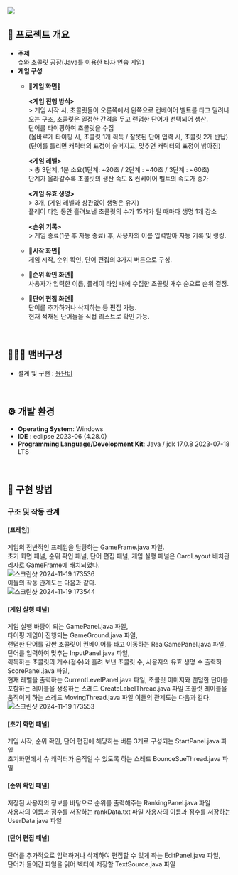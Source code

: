 ![](https://capsule-render.vercel.app/api?type=waving&color=auto&height=170&text=Typing%20Game%20⌨&textColor=ffffff&fontSize=50&animation=twinkling&section=header)

## 🚩 프로젝트 개요
- **주제**  
    슈와 초콜릿 공장(Java를 이용한 타자 연습 게임)
- **게임 구성**
  - 🍫**게임 화면**🍫
    
    __<게임 진행 방식>__  
        > 게임 시작 시, 초콜릿들이 오른쪽에서 왼쪽으로 컨베이어 벨트를 타고 밀려나오는 구조, 초콜릿은 일정한 간격을 두고 랜덤한 단어가 선택되어 생산.  
        단어를 타이핑하여 초콜릿을 수집  
        (올바르게 타이핑 시, 초콜릿 1개 획득 / 잘못된 단어 입력 시, 초콜릿 2개 반납)  
        (단어를 틀리면 캐릭터의 표정이 슬퍼지고, 맞추면 캐릭터의 표정이 밝아짐)
      
     __<게임 레벨>__  
        > 총 3단계, 1분 소요(1단계: ~20초 / 2단계 : ~40초 / 3단계 : ~60초)  
        단계가 올라갈수록 초콜릿의 생산 속도 & 컨베이어 벨트의 속도가 증가

     __<게임 유효 생명>__  
        > 3개, (게임 레벨과 상관없이 생명은 유지)  
        플레이 타임 동안 흘려보낸 초콜릿의 수가 15개가 될 때마다 생명 1개 감소

     __<순위 기록>__  
        > 게임 종료(1분 후 자동 종료) 후, 사용자의 이름 입력받아 자동 기록 및 랭킹.

  - 🍫**시작 화면**🍫  
    게임 시작, 순위 확인, 단어 편집의 3가지 버튼으로 구성.
    
  - 🍫**순위 확인 화면**🍫  
    사용자가 입력한 이름, 플레이 타임 내에 수집한 초콜릿 개수 순으로 순위 결정.
    
  - 🍫**단어 편집 화면**🍫  
    단어를 추가하거나 삭제하는 등 편집 가능.
    <br>현재 적재된 단어들을 직접 리스트로 확인 가능.
<br>

## 🧑‍🤝‍🧑 맴버구성
 - 설계 및 구현 : [윤단비](https://github.com/yoondanbi) 

<br>

 ## ⚙️ 개발 환경
- **Operating System**: Windows
- **IDE** : eclipse 2023-06 (4.28.0)
- **Programming Language/Development Kit**: Java / jdk 17.0.8 2023-07-18 LTS
<br>

## 💝 구현 방법
### 구조 및 작동 관계
#### [프레임] 
게임의 전반적인 프레임을 담당하는 GameFrame.java 파일.  
초기 화면 패널, 순위 확인 패널, 단어 편집 패널, 게임 실행 패널은 CardLayout 배치관리자로 
GameFrame에 배치되었다.
<br>
![스크린샷 2024-11-19 173536](https://github.com/user-attachments/assets/d36336cc-faaf-463e-af9f-263b98aab2ec)
<br>
이들의 작동 관계도는 다음과 같다. 
<br>
![스크린샷 2024-11-19 173544](https://github.com/user-attachments/assets/89b6568a-99e8-41db-b587-cdae8b14ad1a)
<br>
#### [게임 실행 패널]  
게임 실행 바탕이 되는 GamePanel.java 파일,  
타이핑 게임이 진행되는 GameGround.java 파일,  
랜덤한 단어를 감싼 초콜릿이 컨베이어를 타고 이동하는 RealGamePanel.java 파일,  
단어를 입력하여 맞추는 InputPanel.java 파일,  
획득하는 초콜릿의 개수(점수)와 흘려 보낸 초콜릿 수, 사용자의 유효 생명 수 출력하 
ScorePanel.java 파일,  
현재 레벨을 출력하는 CurrentLevelPanel.java 파일, 
초콜릿 이미지와 랜덤한 단어를 포함하는 레이블을 생성하는 스레드 CreateLabelThread.java 파일 
초콜릿 레이블을 움직이게 하는 스레드 MovingThread.java 파일 
이들의 관계도는 다음과 같다.
<br>
![스크린샷 2024-11-19 173553](https://github.com/user-attachments/assets/d90b0f7a-054c-4ce2-910f-6f016fb742d9)
<br>
#### [초기 화면 패널]  
게임 시작, 순위 확인, 단어 편집에 해당하는 버튼 3개로 구성되는 StartPanel.java 파일  
초기화면에서 슈 캐릭터가 움직일 수 있도록 하는 스레드 BounceSueThread.java 파일 
#### [순위 확인 패널]  
저장된 사용자의 정보를 바탕으로 순위를 출력해주는 RankingPanel.java 파일  
사용자의 이름과 점수를 저장하는 rankData.txt 파일 
사용자의 이름과 점수를 저장하는 UserData.java 파일 
#### [단어 편집 패널]  
단어를 추가적으로 입력하거나 삭제하여 편집할 수 있게 하는 EditPanel.java 파일,  
단어가 들어간 파일을 읽어 벡터에 저장할 TextSource.java 파일
